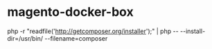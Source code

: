 # magento-docker-box

php -r "readfile('http://getcomposer.org/installer');" | php -- --install-dir=/usr/bin/ --filename=composer
